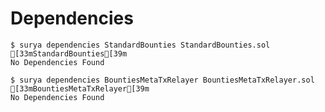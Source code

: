 # Dependencies

```console
$ surya dependencies StandardBounties StandardBounties.sol
[33mStandardBounties[39m
No Dependencies Found
```

```console
$ surya dependencies BountiesMetaTxRelayer BountiesMetaTxRelayer.sol
[33mBountiesMetaTxRelayer[39m
No Dependencies Found
```

